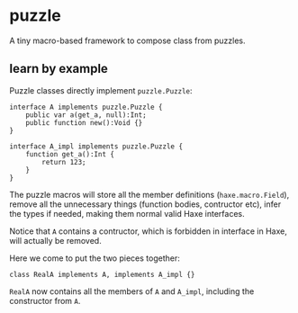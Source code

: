 # puzzle

A tiny macro-based framework to compose class from puzzles.

## learn by example

Puzzle classes directly implement `puzzle.Puzzle`:

```
interface A implements puzzle.Puzzle {
	public var a(get_a, null):Int;
	public function new():Void {}
}

interface A_impl implements puzzle.Puzzle {
	function get_a():Int {
		return 123;
	}
}
```

The puzzle macros will store all the member definitions (`haxe.macro.Field`), remove all the unnecessary things (function bodies, contructor etc), infer the types if needed, making them normal valid Haxe interfaces.

Notice that `A` contains a contructor, which is forbidden in interface in Haxe, will actually be removed.

Here we come to put the two pieces together:

```
class RealA implements A, implements A_impl {}
```

`RealA` now contains all the members of `A` and `A_impl`, including the constructor from `A`.